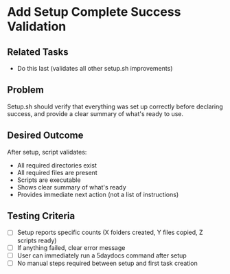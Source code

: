 # Add Setup Complete Success Validation

## Related Tasks
- Do this last (validates all other setup.sh improvements)

## Problem
Setup.sh should verify that everything was set up correctly before declaring success, and provide a clear summary of what's ready to use.

## Desired Outcome
After setup, script validates:
- All required directories exist
- All required files are present
- Scripts are executable
- Shows clear summary of what's ready
- Provides immediate next action (not a list of instructions)

## Testing Criteria
- [ ] Setup reports specific counts (X folders created, Y files copied, Z scripts ready)
- [ ] If anything failed, clear error message
- [ ] User can immediately run a 5daydocs command after setup
- [ ] No manual steps required between setup and first task creation